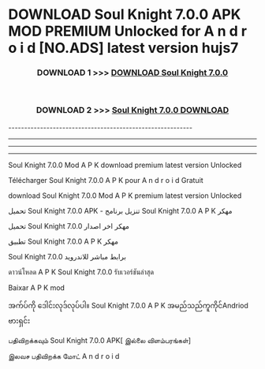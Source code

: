 # DOWNLOAD Soul Knight 7.0.0 APK MOD PREMIUM Unlocked for A n d r o i d [NO.ADS] latest version hujs7 



<div align="center">

<h3>DOWNLOAD 1 >>> <a href="https://getmod2.web.app/?judul=Soul Knight 7.0.0">DOWNLOAD Soul Knight 7.0.0</a></h3><br>

<h3>DOWNLOAD 2 >>> <a href="https://getmod2.web.app/?judul=Soul Knight 7.0.0">Soul Knight 7.0.0 DOWNLOAD </a></h3>

</div>
----------------------------------------------------------

----------------------------------------------------------

----------------------------------------------------------

----------------------------------------------------------

Soul Knight 7.0.0 Mod A P K download premium latest version Unlocked

Télécharger Soul Knight 7.0.0 A P K pour A n d r o i d Gratuit

download Soul Knight 7.0.0 Mod A P K premium latest version Unlocked

تحميل Soul Knight 7.0.0 APK - تنزيل برنامج Soul Knight 7.0.0 A P K مهكر

تحميل Soul Knight 7.0.0 مهكر اخر اصدار

تطبيق Soul Knight 7.0.0 A P K مهكر

Soul Knight 7.0.0 برابط مباشر للاندرويد

ดาวน์โหลด A P K Soul Knight 7.0.0 รับเวอร์ชันล่าสุด

Baixar A P K mod

အက်ပ်ကို ဒေါင်းလုဒ်လုပ်ပါ။ Soul Knight 7.0.0 A P K အမည်သည်ကူကိုင်Andriod ဗားရှင်း

பதிவிறக்கவும் Soul Knight 7.0.0 APK[ இல்லை விளம்பரங்கள்] 
 
இலவச பதிவிறக்க மோட் A n d r o i d



